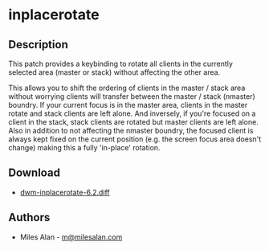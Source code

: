 inplacerotate
=============

Description
-----------
This patch provides a keybinding to rotate all clients in the currently
selected area (master or stack) without affecting the other area.

This allows you to shift the ordering of clients in the master / stack area
without worrying clients will transfer between the master / stack (nmaster)
boundry. If your current focus is in the master area, clients in the master
rotate and stack clients are left alone. And inversely, if you're focused on
a client in the stack, stack clients are rotated but master clients are left
alone. Also in addition to not affecting the nmaster boundry, the focused
client is always kept fixed on the current position (e.g. the screen focus
area doesn't change) making this a fully 'in-place' rotation.


Download
--------
* [dwm-inplacerotate-6.2.diff](dwm-inplacerotate-6.2.diff)

Authors
-------
* Miles Alan - <m@milesalan.com>
